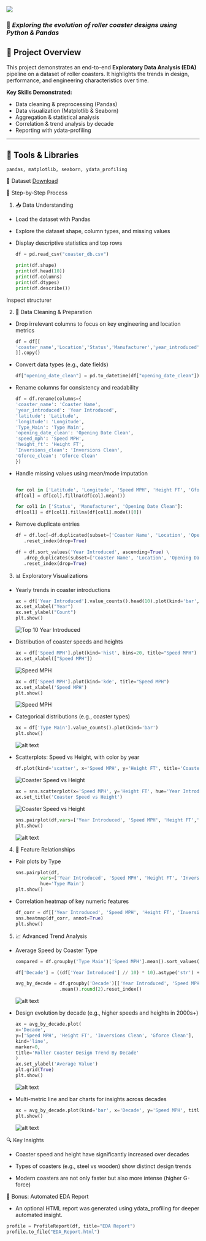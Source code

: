 ![](Roller_Coaster_Data_Analysis_—_Python_EDA_Project.png)

### 🎢 *Exploring the evolution of roller coaster designs using Python & Pandas*

## 📌 Project Overview


This project demonstrates an end-to-end **Exploratory Data Analysis (EDA)** pipeline on a dataset of roller coasters. It highlights the trends in design, performance, and engineering characteristics over time.

**Key Skills Demonstrated:**
- Data cleaning & preprocessing (Pandas)
- Data visualization (Matplotlib & Seaborn)
- Aggregation & statistical analysis
- Correlation & trend analysis by decade
- Reporting with ydata-profiling

---

## 🔧 Tools & Libraries

```python
pandas, matplotlib, seaborn, ydata_profiling
```

📁 Dataset [Download](https://www.kaggle.com/datasets/robikscube/rollercoaster-database)

🧩 Step-by-Step Process

1. 📥 Data Understanding

- Load the dataset with Pandas

- Explore the dataset shape, column types, and missing values

- Display descriptive statistics and top rows

    ```python
    df = pd.read_csv("coaster_db.csv")

    print(df.shape)
    print(df.head(10))
    print(df.columns)
    print(df.dtypes)
    print(df.describe())
    ```


Inspect structurer 

2. 🧹 Data Cleaning & Preparation

- Drop irrelevant columns to focus on key engineering and location metrics

    ```python
    df = df[[
    'coaster_name','Location','Status','Manufacturer','year_introduced', 'latitude', 'longitude','Type_Main','opening_date_clean','speed_mph','height_ft','Inversions_clean', 'Gforce_clean'
    ]].copy()
    ```
- Convert data types (e.g., date fields)

    ```python
    df["opening_date_clean"] = pd.to_datetime(df["opening_date_clean"])
    ```

- Rename columns for consistency and readability

    ```python
    df = df.rename(columns={
    'coaster_name': 'Coaster Name',
    'year_introduced': 'Year Introduced',
    'latitude': 'Latitude',
    'longitude': 'Longitude',
    'Type_Main': 'Type Main',
    'opening_date_clean': 'Opening Date Clean',
    'speed_mph': 'Speed MPH',
    'height_ft': 'Height FT',
    'Inversions_clean': 'Inversions Clean',
    'Gforce_clean': 'Gforce Clean'
    })
    ```

- Handle missing values using mean/mode imputation
    
    ```python

    for col in ['Latitude', 'Longitude', 'Speed MPH', 'Height FT', 'Gforce Clean']:
    df[col] = df[col].fillna(df[col].mean())

    for col1 in ['Status', 'Manufacturer', 'Opening Date Clean']:
    df[col1] = df[col1].fillna(df[col1].mode()[0])
    ```

- Remove duplicate entries

    ```python
    df = df.loc[~df.duplicated(subset=['Coaster Name', 'Location', 'Opening Date Clean'])] \
       .reset_index(drop=True)

    df = df.sort_values('Year Introduced', ascending=True) \
       .drop_duplicates(subset=['Coaster Name', 'Location', 'Opening Date Clean'], keep='first') \
       .reset_index(drop=True)
    ```
3. 📊 Exploratory Visualizations
    
- Yearly trends in coaster introductions

    
    ```python
    ax = df['Year Introduced'].value_counts().head(10).plot(kind='bar', title="Top 10 Year Introduced")
    ax.set_xlabel("Year")
    ax.set_ylabel("Count")
    plt.show()
    ```

    ![Top 10 Year Introduced](image.png)

- Distribution of coaster speeds and heights

    ```python
    ax = df['Speed MPH'].plot(kind='hist', bins=20, title="Speed MPH")
    ax.set_xlabel(["Speed MPH"])
    ```

    ![Speed MPH](image-1.png)

    ```python
    ax = df['Speed MPH'].plot(kind='kde', title="Speed MPH")
    ax.set_xlabel('Speed MPH')
    plt.show()
    ```

    ![Speed MPH](image-2.png)

- Categorical distributions (e.g., coaster types)

    ```python
    ax = df['Type Main'].value_counts().plot(kind='bar')
    plt.show()
    ```

    ![alt text](image-3.png)
    

- Scatterplots: Speed vs Height, with color by year
    
    ```python
    df.plot(kind='scatter', x='Speed MPH', y='Height FT', title='Coaster Speed vs Height')
    ```

    ![Coaster Speed vs Height](image-4.png)

    ```python
    ax = sns.scatterplot(x='Speed MPH', y='Height FT', hue='Year Introduced', data=df)
    ax.set_title('Coaster Speed vs Height')
    ```

    ![Coaster Speed vs Height](image-5.png)
    
    
    ```python
    sns.pairplot(df,vars=['Year Introduced', 'Speed MPH', 'Height FT','Inversions Clean', 'Gforce Clean'], hue='Type Main')
    plt.show()
    ```

    ![alt text](image-6.png)

4. 🔗 Feature Relationships
- Pair plots by Type
    
    ```python
    sns.pairplot(df,
             vars=['Year Introduced', 'Speed MPH', 'Height FT', 'Inversions Clean', 'Gforce Clean'],
             hue='Type Main')
    plt.show()
    ```
- Correlation heatmap of key numeric features

    ```python
    df_corr = df[['Year Introduced', 'Speed MPH', 'Height FT', 'Inversions Clean', 'Gforce Clean']].dropna().corr()
    sns.heatmap(df_corr, annot=True)
    plt.show()
    ```
5. 📈 Advanced Trend Analysis
- Average Speed by Coaster Type
    ```python
    compared = df.groupby('Type Main')['Speed MPH'].mean().sort_values(ascending=False)

    df['Decade'] = ((df['Year Introduced'] // 10) * 10).astype('str') + "s"

    avg_by_decade = df.groupby('Decade')[['Year Introduced', 'Speed MPH', 'Height FT', 'Inversions Clean', 'Gforce Clean']] \
                    .mean().round(2).reset_index()
    ```

    ![alt text](image-8.png)
- Design evolution by decade (e.g., higher speeds and heights in 2000s+)
    
    ```python
    ax = avg_by_decade.plot(
    x='Decade',
    y=['Speed MPH', 'Height FT', 'Inversions Clean', 'Gforce Clean'],
    kind='line',
    marker=0,
    title='Roller Coaster Design Trend By Decade'
    )
    ax.set_ylabel('Average Value')
    plt.grid(True)
    plt.show()
    ```

    ![alt text](image-9.png)

- Multi-metric line and bar charts for insights across decades
    
    ```python
    ax = avg_by_decade.plot(kind='bar', x='Decade', y='Speed MPH', title='Average Speed By Decade')
    plt.show()
    ```

    ![alt text](image-10.png)

🔍 Key Insights  
- Coaster speed and height have significantly increased over decades

- Types of coasters (e.g., steel vs wooden) show distinct design trends

- Modern coasters are not only faster but also more intense (higher G-force)

📝 Bonus: Automated EDA Report
- An optional HTML report was generated using ydata_profiling for deeper automated insight.

```python
profile = ProfileReport(df, title="EDA Report")
profile.to_file("EDA_Report.html")
```
